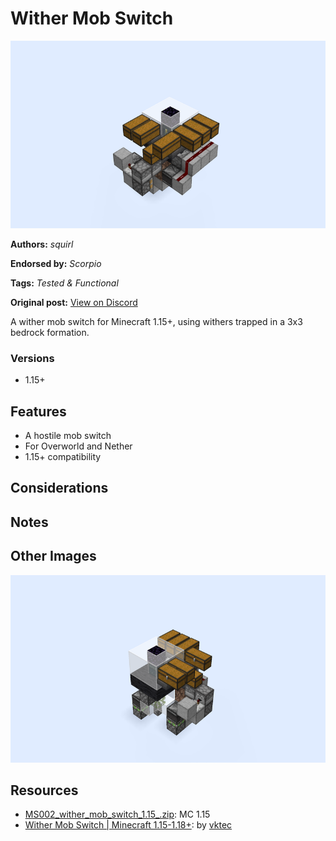 # Wither Mob Switch
<img alt="2022-02-12_23.42.24.png" src="images/2022-02-12_23.42.24.png?raw=1" height="300px">

**Authors:** *squirl*

**Endorsed by:** *Scorpio*

**Tags:** *Tested & Functional*

**Original post:** [View on Discord](https://discord.com/channels/913065809096638494/1391981206177845268)

A wither mob switch for Minecraft 1.15+, using withers trapped in a 3x3 bedrock formation.
### Versions
- 1.15+
## Features
- A hostile mob switch
- For Overworld and Nether
- 1.15+ compatibility
## Considerations

## Notes

## Other Images
<img src="images/2022-02-12_23.42.35.png?raw=1" height="300px">

## Resources
- [MS002_wither_mob_switch_1.15_.zip](attachments/MS002_wither_mob_switch_1.15_.zip): MC 1.15
- [Wither Mob Switch | Minecraft 1.15-1.18+](https://youtu.be/2qL3erHQgvE): by [vktec](https://www.youtube.com/@vktec)
